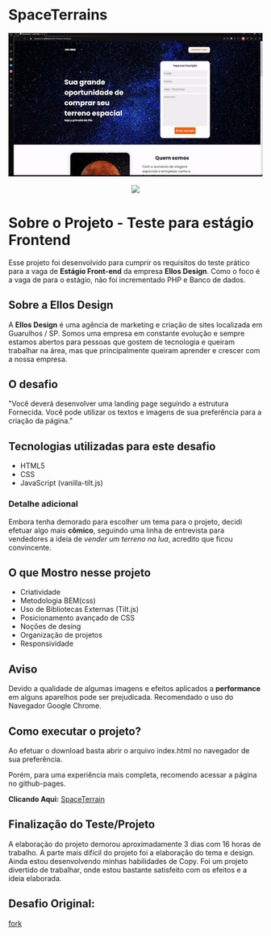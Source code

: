 # SpaceTerrains

<p align="center">
        <img src="assets/to_readme/Desktop_img.gif">
</p>
<p align="center">
        <img height="600px" src="assets/to_readme/Mobile_tilt.gif">
</p>
    

# Sobre o Projeto - Teste para estágio Frontend 

Esse projeto foi desenvolvido para cumprir os requisitos do teste prático para a vaga de **Estágio Front-end** da empresa **Ellos Design**. Como o foco é a vaga de para o estágio, não foi incrementado PHP e Banco de dados.

## Sobre a Ellos Design

A **Ellos Design** é uma agência de marketing e criação de sites localizada em Guarulhos / SP. Somos uma empresa em constante evolução e sempre estamos abertos para pessoas que gostem de tecnologia e queiram trabalhar na área, mas que principalmente queiram aprender e crescer com a nossa empresa.

## O desafio

"Você deverá desenvolver uma landing page seguindo a estrutura Fornecida. Você pode utilizar os textos e imagens de sua preferência para a criação da página."

## Tecnologias utilizadas para este desafio

- HTML5
- CSS
- JavaScript (vanilla-tilt.js)

### Detalhe adicional

Embora tenha demorado para escolher um tema para o projeto, decidi efetuar algo mais **cômico**, seguindo uma linha de entrevista para vendedores a ideia de *vender um terreno na lua*, acredito que ficou convincente.

## O que Mostro nesse projeto

- Criatividade
- Metodologia BEM(css)
- Uso de Bibliotecas Externas (Tilt.js)
- Posicionamento avançado de CSS
- Noções de desing
- Organização de projetos
- Responsividade

## Aviso

Devido a qualidade de algumas imagens e efeitos aplicados a **performance** em alguns aparelhos pode ser prejudicada.
Recomendado o uso do Navegador Google Chrome.

## Como executar o projeto? 

Ao efetuar o download basta abrir o arquivo index.html no navegador de sua preferência. 

Porém, para uma experiência mais completa, recomendo acessar a página no github-pages.

**Clicando Aqui:** [SpaceTerrain](https://tiagopaulino.github.io/teste-frontend-developer/)

## Finalização do Teste/Projeto

A elaboração do projeto demorou aproximadamente 3 dias com 16 horas de trabalho. A parte mais difícil do projeto foi a elaboração do tema e design. Ainda estou desenvolvendo minhas habilidades de Copy. Foi um projeto divertido de trabalhar, onde estou bastante satisfeito com os efeitos e a ideia elaborada.


## Desafio Original:
[fork](https://github.com/Ellos-Design/teste-frontend-developer/fork) 

